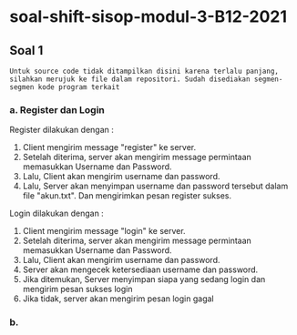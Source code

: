 # soal-shift-sisop-modul-3-B12-2021

## Soal 1
```
Untuk source code tidak ditampilkan disini karena terlalu panjang, silahkan merujuk ke file dalam repositori. Sudah disediakan segmen-segmen kode program terkait 
```
### a. Register dan Login
Register dilakukan dengan :
1. Client mengirim message "register" ke server. 
2. Setelah diterima, server akan mengirim message permintaan memasukkan Username dan Password. 
3. Lalu, Client akan mengirim username dan password. 
4. Lalu, Server akan menyimpan username dan password tersebut dalam file "akun.txt". Dan mengirimkan pesan register sukses.

Login dilakukan dengan :
1. Client mengirim message "login" ke server.
2. Setelah diterima, server akan mengirim message permintaan memasukkan Username dan Password. 
3. Lalu, Client akan mengirim username dan password. 
4. Server akan mengecek ketersediaan username dan password.
5. Jika ditemukan, Server menyimpan siapa yang sedang login dan mengirim pesan sukses login
6. Jika tidak, server akan mengirim pesan login gagal

### b. 
